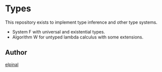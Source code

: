 # Types

This repository exists to implement type inference and other type systems.

- System F with universal and existential types.
- Algorithm W for untyped lambda calculus with some extensions.

## Author

[elpinal](https://github.com/elpinal)
